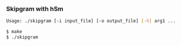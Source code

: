 ### Skipgram with hSm

```bash
Usage: ./skipgram [-i input_file] [-o output_file] [-h] arg1 ...

$ make
$ ./skipgram
```
